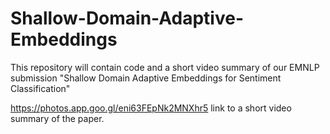 # Shallow-Domain-Adaptive-Embeddings

This repository will contain code and a short video summary of our EMNLP submission "Shallow Domain Adaptive Embeddings for Sentiment Classification"

https://photos.app.goo.gl/eni63FEpNk2MNXhr5
link to a short video summary of the paper.
